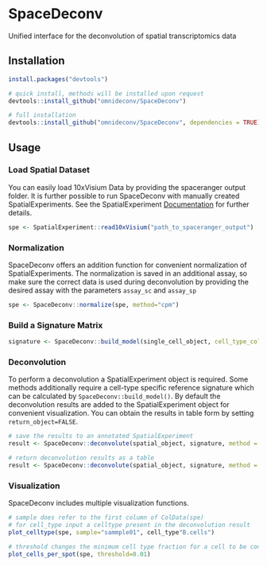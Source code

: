 # SpaceDeconv

Unified interface for the deconvolution of spatial transcriptomics data

## Installation 

``` r
install.packages("devtools")

# quick install, methods will be installed upon request
devtools::install_github("omnideconv/SpaceDeconv")

# full installation 
devtools::install_github("omnideconv/SpaceDeconv", dependencies = TRUE)
``` 

## Usage 

### Load Spatial Dataset
You can easily load 10xVisium Data by providing the spaceranger output folder. It is further possible to run SpaceDeconv with manually created SpatialExperiments. See the SpatialExperiment [Documentation](https://github.com/drighelli/SpatialExperiment) for further details. 
``` r
spe <- SpatialExperiment::read10xVisium("path_to_spaceranger_output")
``` 

### Normalization 
SpaceDeconv offers an addition function for convenient normalization of SpatialExperiments. The normalization is saved in an additional assay, so make sure the correct data is used during deconvolution by providing the desired assay with the parameters `assay_sc` and `assay_sp`
``` r
spe <- SpaceDeconv::normalize(spe, method="cpm")

```

### Build a Signature Matrix 
``` r
signature <- SpaceDeconv::build_model(single_cell_object, cell_type_col = "cell_ontology_class", method = "spotlight", assay_sc="cpm")
```
### Deconvolution
To perform a deconvolution a SpatialExperiment object is required. Some methods additionally require a cell-type specific reference signature which can be calculated by `SpaceDeconv::build_model()`. By default the deconvolution results are added to the SpatialExperiment object for convenient visualization. You can obtain the results in table form by setting `return_object=FALSE`.
```r
# save the results to an annotated SpatialExperiment
result <- SpaceDeconv::deconvolute(spatial_object, signature, method = "spotlight")

# return deconvolution results as a table
result <- SpaceDeconv::deconvolute(spatial_object, signature, method = "spotlight", return_object = FALSE)
```


### Visualization 
SpaceDeconv includes multiple visualization functions. 
```r
# sample does refer to the first column of ColData(spe)
# for cell_type input a celltype present in the deconvolution result
plot_celltype(spe, sample="sammple01", cell_type"B.cells")

# threshold changes the minimum cell type fraction for a cell to be considered present in a specific spot
plot_cells_per_spot(spe, threshold=0.01)
```
